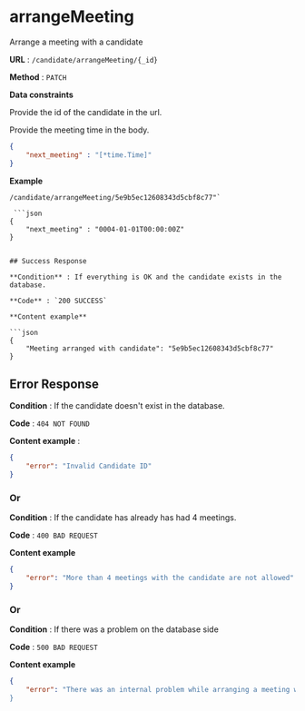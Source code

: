 # arrangeMeeting

Arrange a meeting with a candidate

**URL** : `/candidate/arrangeMeeting/{_id}`

**Method** : `PATCH`

**Data constraints**

Provide the id of the candidate in the url.

Provide the meeting time in the body. 

```json
{
	"next_meeting" : "[*time.Time]"
}
```

**Example** 

```
/candidate/arrangeMeeting/5e9b5ec12608343d5cbf8c77"`

 ```json
{
	"next_meeting" : "0004-01-01T00:00:00Z"
}
```

```

## Success Response

**Condition** : If everything is OK and the candidate exists in the database.

**Code** : `200 SUCCESS`

**Content example**

```json
{
    "Meeting arranged with candidate": "5e9b5ec12608343d5cbf8c77"
}
```

## Error Response

**Condition** : If the candidate doesn't exist in the database.

**Code** : `404 NOT FOUND`

**Content example** :

```json
{
    "error": "Invalid Candidate ID"
}
```

### Or

**Condition** : If the candidate has already has had 4 meetings.

**Code** : `400 BAD REQUEST`

**Content example**

```json
{
    "error": "More than 4 meetings with the candidate are not allowed"
}

```

### Or

**Condition** : If there was a problem on the database side

**Code** : `500 BAD REQUEST`

**Content example**

```json
{
    "error": "There was an internal problem while arranging a meeting with the candidate""
}

```
